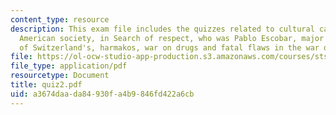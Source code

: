 ```yaml
---
content_type: resource
description: This exam file includes the quizzes related to cultural capital, mainstream
  American society, in Search of respect, who was Pablo Escobar, major strategic keystones
  of Switzerland's, harmakos, war on drugs and fatal flaws in the war on drugs.
file: https://ol-ocw-studio-app-production.s3.amazonaws.com/courses/sts-062j-drugs-politics-and-culture-spring-2006/a3674daada84930fa4b9846fd422a6cb_quiz2.pdf
file_type: application/pdf
resourcetype: Document
title: quiz2.pdf
uid: a3674daa-da84-930f-a4b9-846fd422a6cb
---
```

